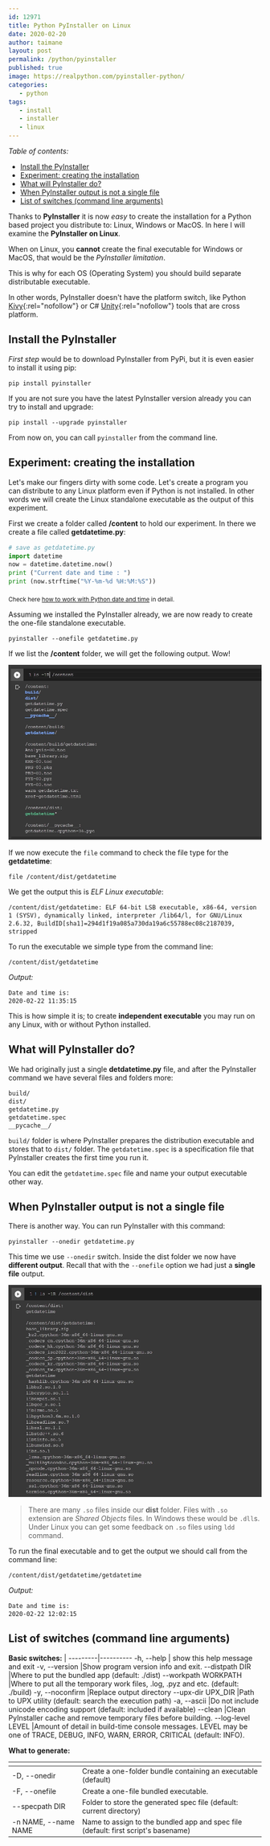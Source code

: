 ```yaml
---
id: 12971
title: Python PyInstaller on Linux
date: 2020-02-20
author: taimane
layout: post
permalink: /python/pyinstaller
published: true
image: https://realpython.com/pyinstaller-python/
categories: 
   - python
tags:
   - install
   - installer
   - linux
---
```

_Table of contents:_
- [Install the PyInstaller](#install-the-pyinstaller)
- [Experiment: creating the installation](#experiment-creating-the-installation)
- [What will PyInstaller do?](#what-will-pyinstaller-do)
- [When PyInstaller output is not a single file](#when-pyinstaller-output-is-not-a-single-file)
- [List of switches (command line arguments)](#list-of-switches-command-line-arguments)

Thanks to **PyInstaller** it is now _easy_ to create the installation for a Python based project you distribute to: Linux, Windows or MacOS. In here I will examine the **PyInstaller on Linux**.

When on Linux, you **cannot** create the final executable for Windows or MacOS, that would be the _PyInstaller limitation_.

This is why for each OS (Operating System) you should build separate distributable executable.

In other words, PyInstaller doesn't have the platform switch, like Python [Kivy](https://kivy.org/){:rel="nofollow"} or C# [Unity](https://unity.com/){:rel="nofollow"} tools that are cross platform.

## Install the PyInstaller

_First step_ would be to download PyInstaller from PyPi, but it is even easier to install it using pip:
```
pip install pyinstaller
```

If you are not sure you have the latest PyInstaller version already you can try to install and upgrade:
```
pip install --upgrade pyinstaller
```
From now on, you can call `pyinstaller` from the command line.

## Experiment: creating the installation

Let's make our fingers dirty with some code. Let's create a program you can distribute to any Linux platform even if Python is not installed. In other words we will create the Linux standalone executable as the output of this experiment.

First we create a folder called **/content** to hold our experiment. In there we create a file called **getdatetime.py**:

```python
# save as getdatetime.py
import datetime
now = datetime.datetime.now()
print ("Current date and time : ")
print (now.strftime("%Y-%m-%d %H:%M:%S"))
```

<sub>Check here [how to work with Python date and time](https://programming-review.com/python/datetime) in detail.</sub>

Assuming we installed the PyInstaller already, we are now ready to create the one-file standalone executable.

```
pyinstaller --onefile getdatetime.py
```

If we list the **/content** folder, we will get the following output. Wow!

![list of files](/wp-content/uploads/2020/02/pyinstaller1.jpg)

If we now execute the `file` command to check the file type for the **getdatetime**:

```
file /content/dist/getdatetime
```

We get the output this is _ELF Linux executable_:
```
/content/dist/getdatetime: ELF 64-bit LSB executable, x86-64, version 1 (SYSV), dynamically linked, interpreter /lib64/l, for GNU/Linux 2.6.32, BuildID[sha1]=294d1f19a085a730da19a6c55788ec08c2187039, stripped
```

To run the executable we simple type from the command line:
```
/content/dist/getdatetime
```

_Output:_
```
Date and time is: 
2020-02-22 11:35:15
```

This is how simple it is; to create **independent executable** you may run on any Linux, with or without Python installed.

## What will PyInstaller do?

We had originally just a single **detdatetime.py** file, and after the PyInstaller command we have several files and folders more:

```
build/ 
dist/
getdatetime.py
getdatetime.spec
__pycache__/
```

`build/` folder is where PyInstaller prepares the distribution executable and stores that to `dist/` folder. The `getdatetime.spec` is a specification file that PyInstaller creates the first time you run it.

You can edit the `getdatetime.spec` file and name your output executable other way.

## When PyInstaller output is not a single file

There is another way. You can run PyInstaller with this command:
```
pyinstaller --onedir getdatetime.py
```
This time we use `--onedir` switch. Inside the dist folder we now have **different output**. Recall that with the `--onefile` option we had just a **single file** output.

![list of files](/wp-content/uploads/2020/02/pyinstaller2.jpg)


> There are many `.so` files inside our **dist** folder. Files with `.so` extension are _Shared Objects_ files. In Windows these would be `.dll`s. Under Linux you can get some feedback on `.so` files using `ldd` command.


To run the final executable and to get the output we should call from the command line:
```
/content/dist/getdatetime/getdatetime
```

_Output:_
```
Date and time is: 
2020-02-22 12:02:15
```


## List of switches (command line arguments)

**Basic switches:**
[]() | []() 
---------|----------
 -h, --help           |  show this help message and exit
-v, --version         |Show program version info and exit.
--distpath DIR        |Where to put the bundled app (default: ./dist)
--workpath WORKPATH   |Where to put all the temporary work files, .log, .pyz and etc. (default: ./build)
-y, --noconfirm       |Replace output directory --upx-dir UPX_DIR     |Path to UPX utility (default: search the execution path)
-a, --ascii           |Do not include unicode encoding support (default: included if available)
--clean               |Clean PyInstaller cache and remove temporary files before building.
--log-level LEVEL     |Amount of detail in build-time console messages. LEVEL may be one of TRACE, DEBUG, INFO, WARN, ERROR, CRITICAL (default: INFO).

**What to generate:**

[]() | []() 
---------|----------
-D, --onedir          |Create a one-folder bundle containing an executable (default)
-F, --onefile         |Create a one-file bundled executable.
--specpath DIR        |Folder to store the generated spec file (default: current directory)
-n NAME, --name NAME  |Name to assign to the bundled app and spec file (default: first script's basename)


<!-- https://github.com/pyinstaller/pyinstaller/wiki/Supported-Packages -->